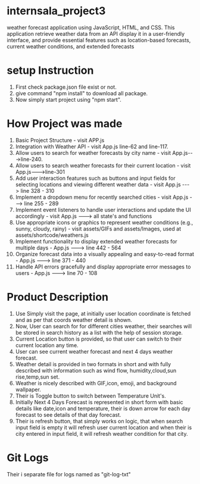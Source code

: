 # internsala_project3
weather forecast application using JavaScript, HTML, and CSS. This application retrieve weather data from an API display it in a user-friendly interface, and provide essential features such as location-based forecasts, current weather conditions, and extended forecasts

# setup Instruction
1. First check package.json file exist or not.
2. give command "npm install" to download all package.
3. Now simply start project using "npm start".

# How Project was made
1. Basic Project Structure - visit APP.js
2. Integration with Weather API - visit App.js line-62 and line-117.
3. Allow users to search for weather forecasts by city name - visit App.js--->line-240.
4. Allow users to search weather forecasts for their current location - visit App.js--->line-301
5. Add user interaction features such as buttons and input fields for selecting
locations and viewing different weather data - visit App.js ---> line 328 - 310
6. Implement a dropdown menu for recently searched cities - visit App.js ---> line 255 - 289
7. Implement event listeners to handle user interactions and update the UI accordingly - visit App.js ---> all state's and functions
8. Use appropriate icons or graphics to represent weather conditions (e.g., sunny, cloudy, rainy) - visit assets/GIFs and assets/Images, used at assets/shortcode/weathers.js
9. Implement functionality to display extended weather forecasts for multiple
days - App.js ---> line 442 - 564
10. Organize forecast data into a visually appealing and easy-to-read format - App.js ---> line 371 - 440
11. Handle API errors gracefully and display appropriate error messages to
users - App.js ---> line 70 - 108

# Product Description
1. Use Simply visit the page, at initially user location coordinate is fetched and as per that coords weather detail is shown.
2. Now, User can search for for different cities weather, their searches will be stored in search history as a list with the help of session storage.
3. Current Location button is provided, so that user can switch to their current location any time.
4. User can see current weather forecast and next 4 days weather forecast.
5. Weather detail is provided in two formats in short and with fully described with information such as wind flow, humidity,cloud,sun rise,temp,sun set.
6. Weather is nicely described with GIF,icon, emoji, and background wallpaper.
7. Their is Toggle button to switch between Temperature Unit's.
8. Initially Next 4 Days Forecast is represented in short form with basic details like date,icon and temperature, their is down arrow for each day forecast to see details of that day forecast.
9. Their is refresh button, that simply works on logic, that when search input field is empty it will refresh user current location and when their is city entered in input field, it will refresh weather condition for that city.
# Git Logs
Their i separate file for logs named as "git-log-txt"